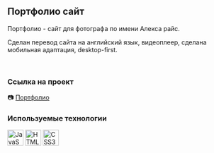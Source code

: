 ## Портфолио сайт

Портфолио - сайт для фотографа по имени Алекса райс.

Сделан перевод сайта на английский язык, видеоплеер, сделана мобильная адаптация, desktop-first.  

<br/>

### Ссылка на проект

📷 [Портфолио](https://rolling-scopes-school.github.io/inallukyaev1-JSFEPRESCHOOL/portfolio/) 



### Используемые технологии

<a href="https://developer.mozilla.org/en-US/docs/Web/JavaScript" target="_blank" rel="noreferrer"><img src="https://raw.githubusercontent.com/danielcranney/readme-generator/main/public/icons/skills/javascript-colored.svg" width="36" height="36" alt="JavaScript" /></a>
<a href="https://developer.mozilla.org/en-US/docs/Glossary/HTML5" target="_blank" rel="noreferrer"><img src="https://raw.githubusercontent.com/danielcranney/readme-generator/main/public/icons/skills/html5-colored.svg" width="36" height="36" alt="HTML5" /></a>
<a href="https://www.w3.org/TR/CSS/#css" target="_blank" rel="noreferrer"><img src="https://raw.githubusercontent.com/danielcranney/readme-generator/main/public/icons/skills/css3-colored.svg" width="36" height="36" alt="CSS3" /></a>

